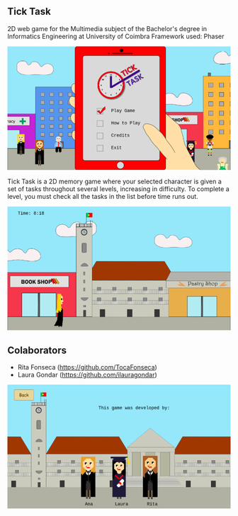 ## Tick Task
2D web game for the Multimedia subject of the Bachelor's degree in Informatics Engineering at University of Coimbra
Framework used: Phaser


![main menu](https://github.com/anamateus/MULT-Project/blob/master/game-screenshots/Screenshot%20from%202021-04-07%2015-55-06.png)



Tick Task is a 2D memory game where your selected character is given a set of tasks throughout several levels, increasing in difficulty. 
To complete a level, you must check all the tasks in the list before time runs out.



![screen-example](https://github.com/anamateus/MULT-Project/blob/master/game-screenshots/Screenshot%20from%202021-04-07%2015-55-20.png)


## Colaborators
- Rita Fonseca (https://github.com/TocaFonseca)
- Laura Gondar (https://github.com/ilauragondar)

![credits](https://github.com/anamateus/MULT-Project/blob/master/game-screenshots/Screenshot%20from%202021-04-07%2016-04-22.png)
